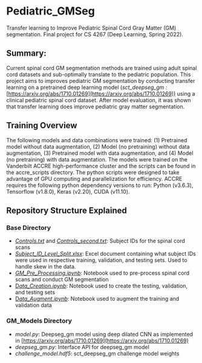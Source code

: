 # Pediatric_GMSeg

Transfer learning to Improve Pediatric Spinal Cord Gray Matter (GM) segmentation. Final project for CS 4267 (Deep Learning, Spring 2022). 

## Summary:

Current spinal cord GM segmentation methods are trained using adult spinal cord datasets and sub-optimally translate to the pediatric population. This project aims to improves pediatric GM segmentation by conducting transfer learning on a pretrained deep learning model (*sct_deepseg_gm :* [https://arxiv.org/abs/1710.01269](https://arxiv.org/abs/1710.01269)) using a clinical pediatric spinal cord dataset. After model evaluation, it was shown that transfer learning does improve pediatric gray matter segmentation.

## Training Overview

The following models and data combinations were trained: (1) Pretrained model without data augmentation, (2) Model (no pretraining) without data augmentation, (3)  Pretrained model with data augmentation, and (4) Model (no pretraining) with data augmentation. The models were trained on the Vanderbilt ACCRE high-performance cluster and the scripts can be found in the accre_scripts directory. The python scripts were designed to take advantage of GPU computing and parallelization for efficiency. ACCRE requires the following python dependency versions to run: Python (v3.6.3), Tensorflow (v1.8.0), Keras (v2.20), CUDA (v11.10).

## Repository Structure Explained

### Base Directory

- [*Controls.txt*](Controls.txt) and [*Controls_second.txt*](Controls_second.txt): Subject IDs for the spinal cord scans
- [*Subject_ID_Level_Split.xlsx*](Subject_ID_Level_Split.xlsx): Excel document containing what subject IDs were used in respective training, validation, and testing sets. Used to handle skew in the data.
- [*GM_Pre_Processing.ipynb*](GM_Pre_Processing.ipynb): Notebook used to pre-process spinal cord scans and conduct GM segmentation
- [D*ata_Creation.ipynb*](Data_Creation.ipynb): Notebook used to create the testing, validation, and testing sets
- [D*ata_Augment.ipynb*](Data_Augment.ipynb): Notebook used to augment the training and validation data

### GM_Models Directory

- *model.py*: Deepseg_gm model using deep dilated CNN as implemented in [https://arxiv.org/abs/1710.01269](https://arxiv.org/abs/1710.01269)
- *deepseg_gm.py*: Interface API for deepseg_gm model
- *challenge_model.hdf5*: sct_deepseg_gm challenge model weights
